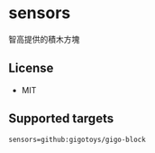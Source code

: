 # sensors

智高提供的積木方塊

## License

* MIT


## Supported targets


```package
sensors=github:gigotoys/gigo-block
```

